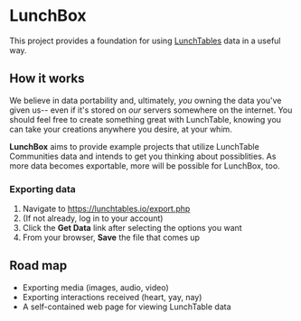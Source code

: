 LunchBox
========

This project provides a foundation for using [LunchTables](https://lunchtables.io/) data in a useful way.

## How it works

We believe in data portability and, ultimately, _you_ owning the data you've given us-- even if it's stored on _our_ servers somewhere on the internet.
You should feel free to create something great with LunchTable, knowing you can take your creations anywhere you desire, at your whim.

**LunchBox** aims to provide example projects that utilize LunchTable Communities data and intends to get you thinking about possiblities. As more data becomes exportable, more will be possible for LunchBox, too.

### Exporting data

1. Navigate to https://lunchtables.io/export.php
2. (If not already, log in to your account)
3. Click the **Get Data** link after selecting the options you want
4. From your browser, **Save** the file that comes up

## Road map

* Exporting media (images, audio, video)
* Exporting interactions received (heart, yay, nay)
* A self-contained web page for viewing LunchTable data
